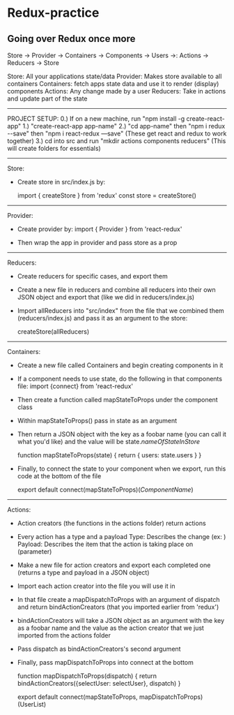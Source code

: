 # Redux-practice
Going over Redux once more
-----------------------------------------

Store -> Provider -> Containers -> Components -> Users ->: Actions -> Reducers -> Store

Store: All your applications state/data
Provider: Makes store available to all  containers
Containers: fetch apps state data and use it to render (display) components
Actions: Any change made by a user
Reducers: Take in actions and update part of the state

-----

PROJECT SETUP:
    0.) If on a new machine, run "npm install -g create-react-app"
    1.) "create-react-app app-name"
    2.) "cd app-name" then "npm i redux --save" then "npm i react-redux —save" (These get react and redux to work together)
    3.) cd into src and run "mkdir actions components reducers" (This will create folders for essentials)

------------------------------------

Store: 

- Create store in src/index.js by:

    import { createStore } from 'redux'
    const store = createStore()

------------------------------------

Provider: 

- Create provider by: import { Provider } from 'react-redux'
- Then wrap the app in provider and pass store as a prop

    <Provider store={store}> <App /> </Provider>

------------------------------------

Reducers:

- Create reducers for specific cases, and export them 
- Create a new file in reducers and combine all reducers into their own JSON object and export that (like we did in reducers/index.js)
- Import allReducers into "src/index" from the file that we combined them (reducers/index.js) and pass it as an argument to the store: 

    createStore(allReducers)

------------------------------------

Containers:

- Create a new file called Containers and begin creating components in it
- If a component needs to use state, do the following in that components file:
    import {connect} from 'react-redux'
- Then create a function called mapStateToProps under the component class
- Within mapStateToProps() pass in state as an argument
- Then return a JSON object with the key as a foobar name (you can call it what you'd like) and the value will be state.*nameOfStateInStore*

    function mapStateToProps(state) {
    return {
        users: state.users
        }
    }

- Finally, to connect the state to your component when we export, run this code at the bottom of the file

    export default connect(mapStateToProps)(*ComponentName*)

------------------------------------

Actions:

- Action creators (the functions in the actions folder) return actions
- Every action has a type and a payload
Type: Describes the change (ex: )
Payload: Describes the item that the action is taking place on (parameter)

- Make a new file for action creators and export each completed one (returns a type and payload in a JSON object)
- Import each action creator into the file you will use it in
- In that file create a mapDispatchToProps with an argument of dispatch and return bindActionCreators (that you imported earlier from 'redux')
- bindActionCreators will take a JSON object as an argument with the key as a foobar name and the value as the action creator that we just imported from the actions folder
- Pass dispatch as bindActionCreators's second argument
- Finally, pass mapDispatchToProps into connect at the bottom

    function mapDispatchToProps(dispatch) {
        return bindActionCreators({selectUser: selectUser}, dispatch)
    }

    export default connect(mapStateToProps, mapDispatchToProps)(UserList)


